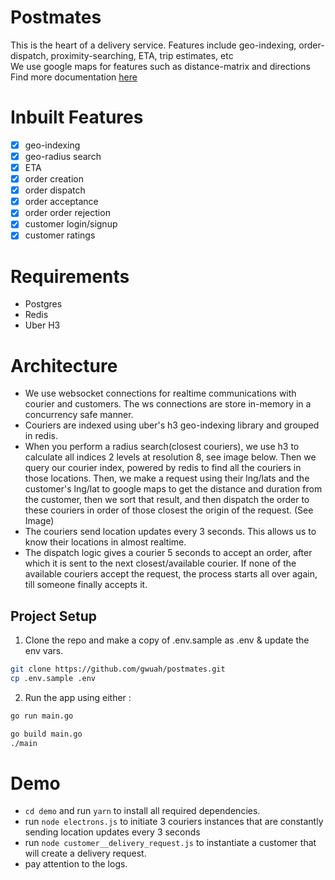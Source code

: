 # Postmates

This is the heart of a delivery service. Features include geo-indexing, order-dispatch, proximity-searching, ETA, trip estimates, etc <br/>
We use google maps for features such as distance-matrix and directions <br/>
Find more documentation [here](https://github.com/gwuah/postmates/blob/master/API_DOCS.md)

# Inbuilt Features

- [x] geo-indexing
- [x] geo-radius search
- [x] ETA
- [x] order creation
- [x] order dispatch
- [x] order acceptance
- [x] order order rejection
- [x] customer login/signup
- [x] customer ratings

# Requirements

- Postgres
- Redis
- Uber H3

# Architecture

- We use websocket connections for realtime communications with courier and customers. The ws connections are store in-memory in a concurrency safe manner.
- Couriers are indexed using uber's h3 geo-indexing library and grouped in redis.
- When you perform a radius search(closest couriers), we use h3 to calculate all indices 2 levels at resolution 8, see image below. Then we query our courier index, powered by redis to find all the couriers in those locations. Then, we make a request using their lng/lats and the customer's lng/lat to google maps to get the distance and duration from the customer, then we sort that result, and then dispatch the order to these couriers in order of those closest the origin of the request. (See Image)
- The couriers send location updates every 3 seconds. This allows us to know their locations in almost realtime.
- The dispatch logic gives a courier 5 seconds to accept an order, after which it is sent to the next closest/available courier. If none of the available couriers accept the request, the process starts all over again, till someone finally accepts it.

## Project Setup

1. Clone the repo and make a copy of .env.sample as .env & update the env vars.

```bash
git clone https://github.com/gwuah/postmates.git
cp .env.sample .env
```

2. Run the app using either :

```bash
go run main.go
```

```bash
go build main.go
./main
```

# Demo

- `cd demo` and run `yarn` to install all required dependencies.
- run `node electrons.js` to initiate 3 couriers instances that are constantly sending location updates every 3 seconds
- run `node customer__delivery_request.js` to instantiate a customer that will create a delivery request.
- pay attention to the logs.
